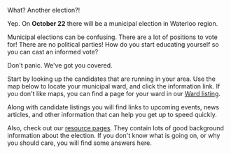 
<p class="bigtext">What? Another election?!</p>

Yep. On **October 22** there will be a municipal election in Waterloo
region. 

Municipal elections can be confusing.
There are a lot of positions
to vote for! There are no political parties! How do you start
educating yourself so you can cast an informed vote?

<p class="bigtext">Don't panic. We've got you covered.</p>

Start by looking up the candidates that are running in your area. 
Use the map below to locate your municipal ward, and click the
information link. 
If you don't like maps, you can find a page for your ward in our [Ward
listing](./wards/). 

Along with candidate listings you will find links to upcoming events,
news articles, and other information that can help you get up to speed
quickly.

Also, check 
out our [resource pages](./resources). They contain lots of good
background information about the election. If you don't know what is
going on, or why you should care, you will find some answers here. 


<script src="https://embed.github.com/view/geojson/CivicTechWR/WRvotes/master/docs/_data/sync/WardBoundaries.geojson"></script>

